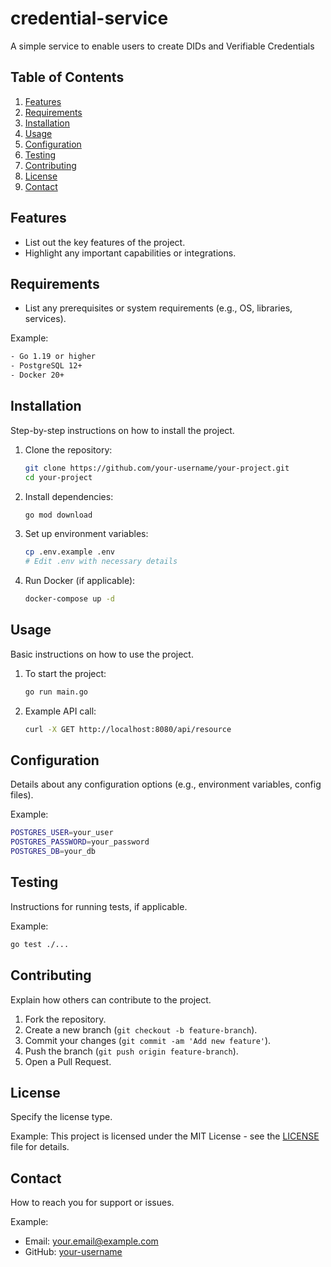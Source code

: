 # credential-service

A simple service to enable users to create DIDs and Verifiable Credentials

## Table of Contents

1. [Features](#features)
2. [Requirements](#requirements)
3. [Installation](#installation)
4. [Usage](#usage)
5. [Configuration](#configuration)
6. [Testing](#testing)
7. [Contributing](#contributing)
8. [License](#license)
9. [Contact](#contact)

## Features

- List out the key features of the project.
- Highlight any important capabilities or integrations.

## Requirements

- List any prerequisites or system requirements (e.g., OS, libraries, services).

Example:

```bash
- Go 1.19 or higher
- PostgreSQL 12+
- Docker 20+
```

## Installation

Step-by-step instructions on how to install the project.

1. Clone the repository:

   ```bash
   git clone https://github.com/your-username/your-project.git
   cd your-project
   ```

2. Install dependencies:

   ```bash
   go mod download
   ```

3. Set up environment variables:

   ```bash
   cp .env.example .env
   # Edit .env with necessary details
   ```

4. Run Docker (if applicable):

   ```bash
   docker-compose up -d
   ```

## Usage

Basic instructions on how to use the project.

1. To start the project:

   ```bash
   go run main.go
   ```

2. Example API call:

   ```bash
   curl -X GET http://localhost:8080/api/resource
   ```

## Configuration

Details about any configuration options (e.g., environment variables, config files).

Example:

```bash
POSTGRES_USER=your_user
POSTGRES_PASSWORD=your_password
POSTGRES_DB=your_db
```

## Testing

Instructions for running tests, if applicable.

Example:

```bash
go test ./...
```

## Contributing

Explain how others can contribute to the project.

1. Fork the repository.
2. Create a new branch (`git checkout -b feature-branch`).
3. Commit your changes (`git commit -am 'Add new feature'`).
4. Push the branch (`git push origin feature-branch`).
5. Open a Pull Request.

## License

Specify the license type.

Example:
This project is licensed under the MIT License - see the [LICENSE](LICENSE) file for details.

## Contact

How to reach you for support or issues.

Example:

- Email: <your.email@example.com>
- GitHub: [your-username](https://github.com/your-username)

